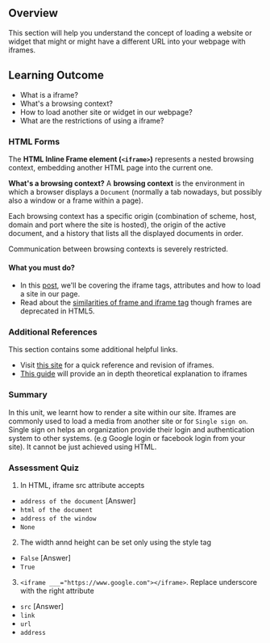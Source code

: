 ## Overview

This section will help you understand the concept of loading a website or widget that might or might have a different URL into your webpage with iframes.

## Learning Outcome

- What is a iframe?
- What's a browsing context?
- How to load another site or widget in our webpage?
- What are the restrictions of using a iframe?

### HTML Forms

The **HTML Inline Frame element (`<iframe>`)** represents a nested browsing context, embedding another HTML page into the current one.

**What's a browsing context?**
A **browsing context** is the environment in which a browser displays a `Document` (normally a tab nowadays, but possibly also a window or a frame within a page).

Each browsing context has a specific origin (combination of scheme, host, domain and port where the site is hosted), the origin of the active document, and a history that lists all the displayed documents in order.

Communication between browsing contexts is severely restricted.

#### What you must do?

- In this [post](https://www.geeksforgeeks.org/html-iframes/), we'll be covering the iframe tags, attributes and how to load a site in our page.
- Read about the [similarities of frame and iframe tag](https://html.com/tags/iframe/) though frames are deprecated in HTML5.

### Additional References

This section contains some additional helpful links.

- Visit [this site](https://www.tutorialspoint.com/html/html_iframes.htm) for a quick reference and revision of iframes.
- [This guide](https://www.dwuser.com/education/content/the-magical-iframe-tag-an-introduction/) will provide an in depth theoretical explanation to iframes

### Summary

In this unit, we learnt how to render a site within our site. Iframes are commonly used to load a media from another site or for `Single sign on`. Single sign on helps an organization provide their login and authentication system to other systems. (e.g Google login or facebook login from your site). It cannot be just achieved using HTML.

### Assessment Quiz

1. In HTML, iframe src attribute accepts

- `address of the document` [Answer]
- `html of the document`
- `address of the window`
- `None`

2. The width annd height can be set only using the style tag

- `False` [Answer]
- `True`

3. `<iframe ___="https://www.google.com"></iframe>`. Replace underscore with the right attribute

- `src` [Answer]
- `link`
- `url`
- `address`
